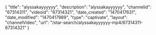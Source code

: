 {
    "title": "alyssakayyyyyy",
    "description": "alyssakayyyyyy",
    "channelid": "67314311",
    "videoid": "67314321",
    "date_created": "1470417631",
    "date_modified": "1470417989",
    "type": "captivate",
    "layout": "channelVideo",
    "url": "\/star-search\/alyssakayyyyyy-mp4\/67314311-67314321"
}